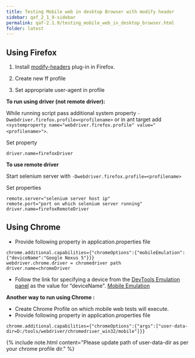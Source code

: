 ```yaml
---
title: Testing Mobile web in desktop Browser with modify header
sidebar: qaf_2_1_9-sidebar
permalink: qaf-2.1.9/testing_mobile_web_in_desktop_browser.html
folder: latest
---
```


## Using Firefox

1. Install [modify-headers](https://addons.mozilla.org/en-us/firefox/addon/modify-headers/) plug-in in Firefox.

2. Create new ff profile

3. Set appropriate user-agent in profile

**To run using driver (not remote driver):**

While running script pass additional system property ```-Dwebdriver.firefox.profile=<profilename>```
or in ant target add ```<systemproperty name="webdriver.firefox.profile" value="<profilename>">```.

Set property

```properties
driver.name=firefoxDriver
```

**To use remote driver**

Start selenium server with ```-Dwebdriver.firefox.profile=<profilename>```

Set properties

```properties
remote.server="selenium server host ip"
remote.port="port on which selenium server running"
driver.name=firefoxRemoteDriver
```

## Using Chrome

* Provide following property in application.properties file

```properties
chrome.additional.capabilities={"chromeOptions":{"mobileEmulation":{"deviceName":"Google Nexus 5"}}}
webdriver.chrome.driver = chromedriver path
driver.name=chromeDriver
```

* Follow the link for specifying a device from the [DevTools Emulation panel](https://developer.chrome.com/devtools/docs/mobile-emulation) as the value for “deviceName". [Mobile Emulation](https://sites.google.com/a/chromium.org/chromedriver/mobile-emulation)

**Another way to run using Chrome :**

* Create Chrome Profile on which mobile web tests will execute.
* Provide following property in application.properties file

```properties
chrome.additional.capabilities={"chromeOptions":{"args":["user-data-dir=D:/tools/webdriver/chromedriver_win32/mobile"]}}
```

{% include note.html content="Please update path of user-data-dir as per your chrome profile dir." %}
